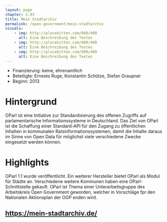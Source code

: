 ```yaml
---
layout: page
chapter: 2.93
title: Mein Stadtarchiv
permalink: /open-government/mein-stadtarchiv
visuals:
    - img: http://placekitten.com/600/400
      alt: Eine Beschreibung des Textes
    - img: http://placekitten.com/600/400
      alt: Eine Beschreibung des Textes
    - img: http://placekitten.com/600/400
      alt: Eine Beschreibung des Textes
---
```


* Finanzierung: keine, ehrenamtlich 
* Beteiligte: Ernesto Ruge, Konstantin Schütze, Stefan Graupner 
* Beginn: 2013 


# Hintergrund

OParl ist eine Initiative zur Standardisierung des offenen Zugriffs auf parlamentarische Informationssysteme in Deutschland. Das Ziel von OParl ist die Schaffung einer Standard-API für den Zugang zu öffentlichen Inhalten in kommunalen Ratsinformationssystemen, damit die Inhalte daraus im Sinne von Open Data für möglichst viele verschiedene Zwecke eingesetzt werden können. 

# Highlights

OParl 1.1 wurde veröffentlicht. Ein weiterer Hersteller bietet OParl als Modul für Städte an. Verschiedene weitere Kommunen haben eine OParl-Schnittstelle gekauft. OParl ist Thema einer Unterarbeitsgruppe des Arbeitskreis Open Government geworden, welcher in Vorschläge fpr den Nationalen Aktionsplan der OGP enden wird.

## https://mein-stadtarchiv.de/